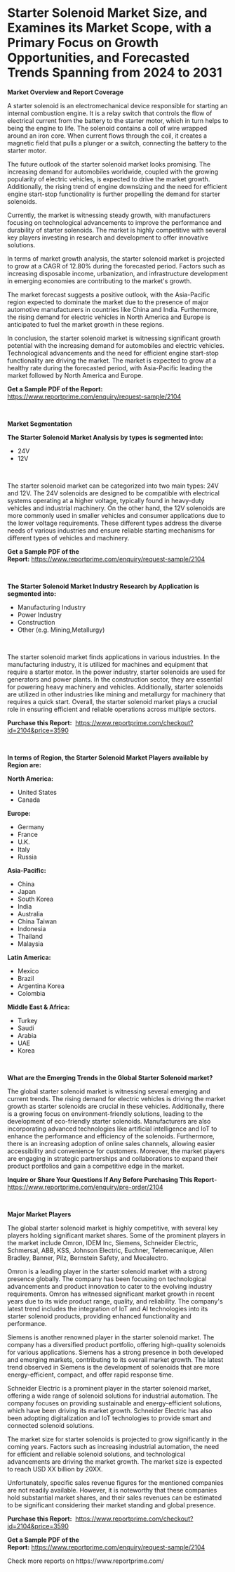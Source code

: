 <p><h1>Starter Solenoid Market Size, and Examines its Market Scope, with a Primary Focus on Growth Opportunities, and Forecasted Trends Spanning from 2024 to 2031</h1></p><p><strong>Market Overview and Report Coverage</strong></p>
<p><p>A starter solenoid is an electromechanical device responsible for starting an internal combustion engine. It is a relay switch that controls the flow of electrical current from the battery to the starter motor, which in turn helps to being the engine to life. The solenoid contains a coil of wire wrapped around an iron core. When current flows through the coil, it creates a magnetic field that pulls a plunger or a switch, connecting the battery to the starter motor.</p><p>The future outlook of the starter solenoid market looks promising. The increasing demand for automobiles worldwide, coupled with the growing popularity of electric vehicles, is expected to drive the market growth. Additionally, the rising trend of engine downsizing and the need for efficient engine start-stop functionality is further propelling the demand for starter solenoids.</p><p>Currently, the market is witnessing steady growth, with manufacturers focusing on technological advancements to improve the performance and durability of starter solenoids. The market is highly competitive with several key players investing in research and development to offer innovative solutions.</p><p>In terms of market growth analysis, the starter solenoid market is projected to grow at a CAGR of 12.80% during the forecasted period. Factors such as increasing disposable income, urbanization, and infrastructure development in emerging economies are contributing to the market's growth.</p><p>The market forecast suggests a positive outlook, with the Asia-Pacific region expected to dominate the market due to the presence of major automotive manufacturers in countries like China and India. Furthermore, the rising demand for electric vehicles in North America and Europe is anticipated to fuel the market growth in these regions.</p><p>In conclusion, the starter solenoid market is witnessing significant growth potential with the increasing demand for automobiles and electric vehicles. Technological advancements and the need for efficient engine start-stop functionality are driving the market. The market is expected to grow at a healthy rate during the forecasted period, with Asia-Pacific leading the market followed by North America and Europe.</p></p>
<p><strong>Get a Sample PDF of the Report:</strong> <a href="https://www.reportprime.com/enquiry/request-sample/2104">https://www.reportprime.com/enquiry/request-sample/2104</a></p>
<p>&nbsp;</p>
<p><strong>Market Segmentation</strong></p>
<p><strong>The Starter Solenoid Market Analysis by types is segmented into:</strong></p>
<p><ul><li>24V</li><li>12V</li></ul></p>
<p>&nbsp;</p>
<p><p>The starter solenoid market can be categorized into two main types: 24V and 12V. The 24V solenoids are designed to be compatible with electrical systems operating at a higher voltage, typically found in heavy-duty vehicles and industrial machinery. On the other hand, the 12V solenoids are more commonly used in smaller vehicles and consumer applications due to the lower voltage requirements. These different types address the diverse needs of various industries and ensure reliable starting mechanisms for different types of vehicles and machinery.</p></p>
<p><strong>Get a Sample PDF of the Report:</strong>&nbsp;<a href="https://www.reportprime.com/enquiry/request-sample/2104">https://www.reportprime.com/enquiry/request-sample/2104</a></p>
<p>&nbsp;</p>
<p><strong>The Starter Solenoid Market Industry Research by Application is segmented into:</strong></p>
<p><ul><li>Manufacturing Industry</li><li>Power Industry</li><li>Construction</li><li>Other (e.g. Mining,Metallurgy)</li></ul></p>
<p>&nbsp;</p>
<p><p>The starter solenoid market finds applications in various industries. In the manufacturing industry, it is utilized for machines and equipment that require a starter motor. In the power industry, starter solenoids are used for generators and power plants. In the construction sector, they are essential for powering heavy machinery and vehicles. Additionally, starter solenoids are utilized in other industries like mining and metallurgy for machinery that requires a quick start. Overall, the starter solenoid market plays a crucial role in ensuring efficient and reliable operations across multiple sectors.</p></p>
<p><strong>Purchase this Report:</strong>&nbsp; <a href="https://www.reportprime.com/checkout?id=2104&price=3590">https://www.reportprime.com/checkout?id=2104&price=3590</a></p>
<p>&nbsp;</p>
<p><strong>In terms of Region, the Starter Solenoid Market Players available by Region are:</strong></p>
<p>
    <p> <strong> North America: </strong>
        <ul>
            <li>United States</li>
            <li>Canada</li>
        </ul>
        </p> 
    <p> <strong> Europe: </strong>
        <ul>
            <li>Germany</li>
            <li>France</li>
            <li>U.K.</li>
            <li>Italy</li>
            <li>Russia</li>
        </ul>
        </p> 
    <p> <strong> Asia-Pacific: </strong>
        <ul>
            <li>China</li>
            <li>Japan</li>
            <li>South Korea</li>
            <li>India</li>
            <li>Australia</li>
            <li>China Taiwan</li>
            <li>Indonesia</li>
            <li>Thailand</li>
            <li>Malaysia</li>
        </ul>
        </p> 
    <p> <strong> Latin America: </strong>
        <ul>
            <li>Mexico</li>
            <li>Brazil</li>
            <li>Argentina Korea</li>
            <li>Colombia</li>
        </ul>
        </p> 
    <p> <strong> Middle East & Africa: </strong>
        <ul>
            <li>Turkey</li>
            <li>Saudi</li>
            <li>Arabia</li>
            <li>UAE</li>
            <li>Korea</li>
        </ul>
    </p>
    </p>
<p>&nbsp;</p>
<p><strong>What are the Emerging Trends in the Global Starter Solenoid market?</strong></p>
<p><p>The global starter solenoid market is witnessing several emerging and current trends. The rising demand for electric vehicles is driving the market growth as starter solenoids are crucial in these vehicles. Additionally, there is a growing focus on environment-friendly solutions, leading to the development of eco-friendly starter solenoids. Manufacturers are also incorporating advanced technologies like artificial intelligence and IoT to enhance the performance and efficiency of the solenoids. Furthermore, there is an increasing adoption of online sales channels, allowing easier accessibility and convenience for customers. Moreover, the market players are engaging in strategic partnerships and collaborations to expand their product portfolios and gain a competitive edge in the market.</p></p>
<p><strong>Inquire or Share Your Questions If Any Before Purchasing This Report</strong>- <a href="https://www.reportprime.com/enquiry/pre-order/2104">https://www.reportprime.com/enquiry/pre-order/2104</a></p>
<p>&nbsp;</p>
<p><strong>Major Market Players</strong></p>
<p><p>The global starter solenoid market is highly competitive, with several key players holding significant market shares. Some of the prominent players in the market include Omron, IDEM Inc, Siemens, Schneider Electric, Schmersal, ABB, KSS, Johnson Electric, Euchner, Telemecanique, Allen Bradley, Banner, Pilz, Bernstein Safety, and Mecalectro.</p><p>Omron is a leading player in the starter solenoid market with a strong presence globally. The company has been focusing on technological advancements and product innovation to cater to the evolving industry requirements. Omron has witnessed significant market growth in recent years due to its wide product range, quality, and reliability. The company's latest trend includes the integration of IoT and AI technologies into its starter solenoid products, providing enhanced functionality and performance.</p><p>Siemens is another renowned player in the starter solenoid market. The company has a diversified product portfolio, offering high-quality solenoids for various applications. Siemens has a strong presence in both developed and emerging markets, contributing to its overall market growth. The latest trend observed in Siemens is the development of solenoids that are more energy-efficient, compact, and offer rapid response time.</p><p>Schneider Electric is a prominent player in the starter solenoid market, offering a wide range of solenoid solutions for industrial automation. The company focuses on providing sustainable and energy-efficient solutions, which have been driving its market growth. Schneider Electric has also been adopting digitalization and IoT technologies to provide smart and connected solenoid solutions.</p><p>The market size for starter solenoids is projected to grow significantly in the coming years. Factors such as increasing industrial automation, the need for efficient and reliable solenoid solutions, and technological advancements are driving the market growth. The market size is expected to reach USD XX billion by 20XX.</p><p>Unfortunately, specific sales revenue figures for the mentioned companies are not readily available. However, it is noteworthy that these companies hold substantial market shares, and their sales revenues can be estimated to be significant considering their market standing and global presence.</p></p>
<p><strong>Purchase this Report:</strong>&nbsp;&nbsp;<a href="https://www.reportprime.com/checkout?id=2104&price=3590">https://www.reportprime.com/checkout?id=2104&price=3590</a></p>
<p></p>
<p><strong>Get a Sample PDF of the Report:</strong>&nbsp;<a href="https://www.reportprime.com/enquiry/request-sample/2104">https://www.reportprime.com/enquiry/request-sample/2104</a></p>
<p>Check more reports on https://www.reportprime.com/</p>